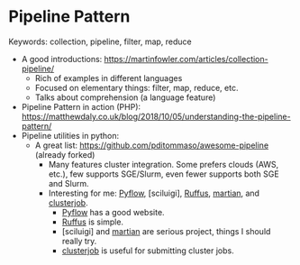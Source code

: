 # Pipeline Pattern

Keywords: collection, pipeline, filter, map, reduce

- A good introductions: <https://martinfowler.com/articles/collection-pipeline/>
  - Rich of examples in different languages
  - Focused on elementary things: filter, map, reduce, etc.
  - Talks about comprehension (a language feature)
- Pipeline Pattern in action (PHP): <https://matthewdaly.co.uk/blog/2018/10/05/understanding-the-pipeline-pattern/>
- Pipeline utilities in python:
  - A great list: <https://github.com/pditommaso/awesome-pipeline> (already forked)
    - Many features cluster integration. Some prefers clouds (AWS, etc.), 
      few supports SGE/Slurm, even fewer supports both SGE and Slurm.
    - Interesting for me: [Pyflow], [sciluigi], [Ruffus], [martian], and [clusterjob].
      - [Pyflow] has a good website. 
      - [Ruffus] is simple.
      - [sciluigi] and [martian] are serious project, things I should really try.
      - [clusterjob] is useful for submitting cluster jobs.

[Pyflow]: http://illumina.github.io/pyflow/
[scilugi]: https://github.com/pharmbio/sciluigi
[Ruffus]: http://www.ruffus.org.uk/
[martian]: https://martian-lang.org/
[clusterjob]: http://clusterjob.org/
